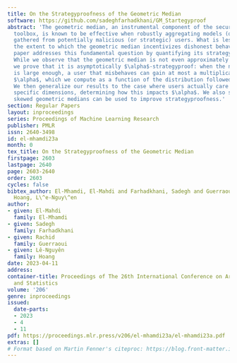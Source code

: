 ```yaml
---
title: On the Strategyproofness of the Geometric Median
software: https://github.com/sadeghfarhadkhani/GM_Startegyproof
abstract: 'The geometric median, an instrumental component of the secure machine learning
  toolbox, is known to be effective when robustly aggregating models (or gradients),
  gathered from potentially malicious (or strategic) users. What is less known is
  the extent to which the geometric median incentivizes dishonest behaviors. This
  paper addresses this fundamental question by quantifying its strategyproofness.
  While we observe that the geometric median is not even approximately strategyproof,
  we prove that it is asymptotically $\alpha$-strategyproof: when the number of users
  is large enough, a user that misbehaves can gain at most a multiplicative factor
  $\alpha$, which we compute as a function of the distribution followed by the users.
  We then generalize our results to the case where users actually care more about
  specific dimensions, determining how this impacts $\alpha$. We also show how the
  skewed geometric medians can be used to improve strategyproofness.'
section: Regular Papers
layout: inproceedings
series: Proceedings of Machine Learning Research
publisher: PMLR
issn: 2640-3498
id: el-mhamdi23a
month: 0
tex_title: On the Strategyproofness of the Geometric Median
firstpage: 2603
lastpage: 2640
page: 2603-2640
order: 2603
cycles: false
bibtex_author: El-Mhamdi, El-Mahdi and Farhadkhani, Sadegh and Guerraoui, Rachid and
  Hoang, L\^e-Nguy\^en
author:
- given: El-Mahdi
  family: El-Mhamdi
- given: Sadegh
  family: Farhadkhani
- given: Rachid
  family: Guerraoui
- given: Lê-Nguyên
  family: Hoang
date: 2023-04-11
address:
container-title: Proceedings of The 26th International Conference on Artificial Intelligence
  and Statistics
volume: '206'
genre: inproceedings
issued:
  date-parts:
  - 2023
  - 4
  - 11
pdf: https://proceedings.mlr.press/v206/el-mhamdi23a/el-mhamdi23a.pdf
extras: []
# Format based on Martin Fenner's citeproc: https://blog.front-matter.io/posts/citeproc-yaml-for-bibliographies/
---
```

